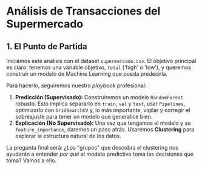 # Análisis de Transacciones del Supermercado

## 1. El Punto de Partida

Iniciamos este análisis con el dataset `supermercado.csv`. El objetivo principal es claro: tenemos una variable objetivo, `total` ('high' o 'low'), y queremos construir un modelo de Machine Learning que pueda predecirla.

Para hacerlo, seguiremos nuestro *playbook* profesional:

1.  **Predicción (Supervisado):** Construiremos un modelo `RandomForest` robusto. Esto implica separarlo en `train`, `val` y `test`, usar `Pipelines`, optimizarlo con `GridSearchCV` y, lo más importante, vigilar y corregir el sobreajuste para tener un modelo que generalice bien.
2.  **Explicación (No Supervisado):** Una vez que tengamos el modelo y su `feature_importance`, daremos un paso atrás. Usaremos **Clustering** para explorar la estructura natural de los datos.

La pregunta final será: ¿Los "grupos" que descubra el clustering nos ayudarán a entender *por qué* el modelo predictivo toma las decisiones que toma? Vamos a ello.

